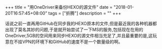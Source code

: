 +++
title = "用OneDriver来备份HEXO的源文件"
date = "2018-01-20T16:57:45+08:00"
tags = ["折腾"]
description = ""
+++

话说之前一直再用GitHub在同步我的HEXO原本的文件,但是最近我的各种机器都出现了莫名其妙的问题,于是就开始尝试了一下MS的服务,包括现在在用的OneDriver,5GB的空间用来同步HEXO的源文件相当充足了,并且最重要的是,这玩意在不挂VPN的环境下和GitHub的速度不是一个数量级的啊。